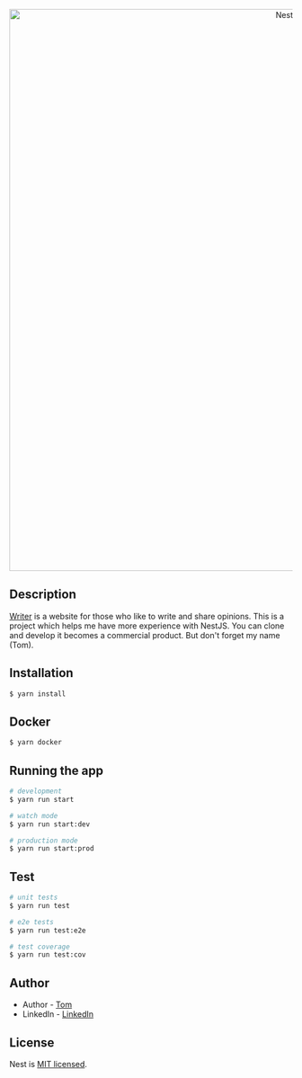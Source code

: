 <p align="center">
  <a href="https://github.com/Z-orgs/Writer" target="blank"><img src="https://i.imgur.com/H7NeKSR.png" width="1000" alt="Nest Logo" /></a>
</p>

## Description

[Writer](https://github.com/Z-orgs/Writer) is a website for those who like to write and share opinions.
This is a project which helps me have more experience with NestJS.
You can clone and develop it becomes a commercial product. But don't forget my name (Tom).

## Installation

```bash
$ yarn install
```

## Docker

```bash
$ yarn docker
```

## Running the app

```bash
# development
$ yarn run start

# watch mode
$ yarn run start:dev

# production mode
$ yarn run start:prod
```

## Test

```bash
# unit tests
$ yarn run test

# e2e tests
$ yarn run test:e2e

# test coverage
$ yarn run test:cov
```

## Author

- Author - [Tom](https://github.com/VuongSyHanh)
- LinkedIn - [LinkedIn](https://www.linkedin.com/in/vuongsyhanh/)

## License

Nest is [MIT licensed](LICENSE).
